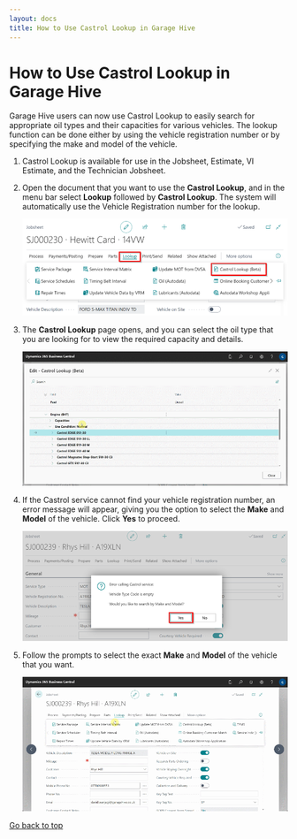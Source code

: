 ```yaml
---
layout: docs
title: How to Use Castrol Lookup in Garage Hive
---
```


<a name="top"></a>

# How to Use Castrol Lookup in Garage Hive
Garage Hive users can now use Castrol Lookup to easily search for appropriate oil types and their capacities for various vehicles. The lookup function can be done either by using the vehicle registration number or by specifying the make and model of the vehicle.

1. Castrol Lookup is available for use in the Jobsheet, Estimate, VI Estimate, and the Technician Jobsheet.
2. Open the document that you want to use the **Castrol Lookup**, and in the menu bar select **Lookup** followed by **Castrol Lookup**. The system will automatically use the Vehicle Registration number for the lookup.

   ![](media/garagehive-castrol-lookup-use1.png)

3. The **Castrol Lookup** page opens, and you can select the oil type that you are looking for to view the required capacity and details.

   ![](media/garagehive-castrol-lookup-use2.gif)

4. If the Castrol service cannot find your vehicle registration number, an error message will appear, giving you the option to select the **Make** and **Model** of the vehicle. Click **Yes** to proceed.

   ![](media/garagehive-castrol-lookup-use3.png)

5. Follow the prompts to select the exact **Make** and **Model** of the vehicle that you want.

   ![](media/garagehive-castrol-lookup-use4.gif)

[Go back to top](#top)
